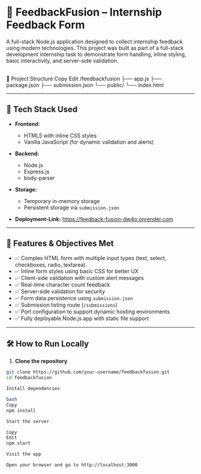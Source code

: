 # 🧠 FeedbackFusion – Internship Feedback Form

A full-stack Node.js application designed to collect internship feedback using modern technologies. This project was built as part of a full-stack development internship task to demonstrate form handling, inline styling, basic interactivity, and server-side validation.

<br>
📁 Project Structure
Copy
Edit
/feedbackfusion
├── app.js
├── package.json
├── submission.json
└── public/
    └── index.html </b>

---

## 🚀 Tech Stack Used

- **Frontend:**
  - HTML5 with inline CSS styles
  - Vanilla JavaScript (for dynamic validation and alerts)

- **Backend:**
  - Node.js
  - Express.js
  - body-parser

- **Storage:**
  - Temporary in-memory storage
  - Persistent storage via `submission.json`

- **Deployment-Link:** https://feedback-fusion-dw4o.onrender.com

---

## 🎯 Features & Objectives Met

- ✅ Complex HTML form with multiple input types (text, select, checkboxes, radio, textarea)
- ✅ Inline form styles using basic CSS for better UX
- ✅ Client-side validation with custom alert messages
- ✅ Real-time character count feedback
- ✅ Server-side validation for security
- ✅ Form data persistence using `submission.json`
- ✅ Submission listing route (`/submissions`)
- ✅ Port configuration to support dynamic hosting environments
- ✅ Fully deployable Node.js app with static file support

---

## 🛠️ How to Run Locally

1. **Clone the repository**

```bash
git clone https://github.com/your-username/feedbackfusion.git
cd feedbackfusion

Install dependencies

bash
Copy
npm install

Start the server

Copy
Edit
npm start

Visit the app

Open your browser and go to http://localhost:3000
